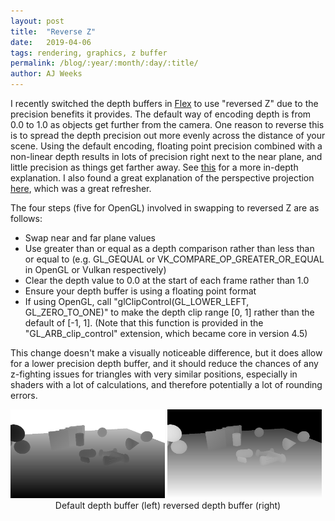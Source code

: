 ```yaml
---
layout: post
title:  "Reverse Z"
date:   2019-04-06
tags: rendering, graphics, z buffer
permalink: /blog/:year/:month/:day/:title/
author: AJ Weeks
---
```


I recently switched the depth buffers in [Flex](https://ajweeks.com/flex-engine) to use "reversed Z" due to the precision benefits it provides. The default way of encoding depth is from 0.0 to 1.0 as objects get further from the camera. One reason to reverse this is to spread the depth precision out more evenly across the distance of your scene. Using the default encoding, floating point precision combined with a non-linear depth results in lots of precision right next to the near plane, and little precision as things get farther away. See [this](https://www.reedbeta.com/blog/depth-precision-visualized/) for a more in-depth explanation. I also found a great explanation of the perspective projection [here](https://ogldev.atspace.co.uk/www/tutorial12/tutorial12.html), which was a great refresher.

The four steps (five for OpenGL) involved in swapping to reversed Z are as follows:
- Swap near and far plane values
- Use greater than or equal as a depth comparison rather than less than or equal to (e.g. GL_GEQUAL or VK_COMPARE_OP_GREATER_OR_EQUAL in OpenGL or Vulkan respectively)
- Clear the depth value to 0.0 at the start of each frame rather than 1.0
- Ensure your depth buffer is using a floating point format
- If using OpenGL, call "glClipControl(GL_LOWER_LEFT, GL_ZERO_TO_ONE)" to make the depth clip range [0, 1] rather than the default of [-1, 1]. (Note that this function is provided in the "GL_ARB_clip_control" extension, which became core in version 4.5)

This change doesn't make a visually noticeable difference, but it does allow for a lower precision depth buffer, and it should reduce the chances of any z-fighting issues for triangles with very similar positions, especially in shaders with a lot of calculations, and therefore potentially a lot of rounding errors.

<div width="100%">
<a data-fancybox="gallery" href="/assets/img/depth-default.jpg"><img src="/assets/img/depth-default.jpg" width="49%"></a>
<a data-fancybox="gallery" href="/assets/img/depth-reversed.jpg"><img src="/assets/img/depth-reversed.jpg" width="49%"></a>

<center>
Default depth buffer (left) reversed depth buffer (right)
</center>
</div>

<br />
